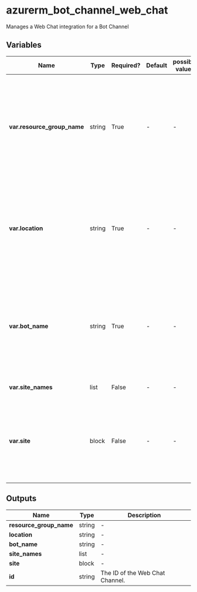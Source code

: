 # azurerm_bot_channel_web_chat

Manages a Web Chat integration for a Bot Channel

## Variables

| Name | Type | Required? | Default  | possible values | Description |
| ---- | ---- | --------- | -------- | ----------- | ----------- |
| **var.resource_group_name** | string | True | -  |  -  | The name of the resource group where the Web Chat Channel should be created. Changing this forces a new resource to be created. | 
| **var.location** | string | True | -  |  -  | Specifies the supported Azure location where the resource exists. Changing this forces a new resource to be created. | 
| **var.bot_name** | string | True | -  |  -  | The name of the Bot Resource this channel will be associated with. Changing this forces a new resource to be created. | 
| **var.site_names** | list | False | -  |  -  | A list of Web Chat Site names. | 
| **var.site** | block | False | -  |  -  | A site represents a client application that you want to connect to your bot. One or more `site` blocks. | 



## Outputs

| Name | Type | Description |
| ---- | ---- | --------- | 
| **resource_group_name** | string  | - | 
| **location** | string  | - | 
| **bot_name** | string  | - | 
| **site_names** | list  | - | 
| **site** | block  | - | 
| **id** | string  | The ID of the Web Chat Channel. | 